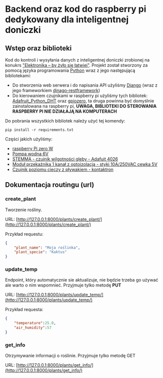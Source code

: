 # Backend oraz kod do raspberry pi dedykowany dla inteligentnej doniczki

## Wstęp oraz biblioteki

Kod do kontroli i wysyłania danych z inteligentnej doniczki zrobionej na konukrs ["Elektronika – by żyło się łatwiej"](https://konkurs.aei.polsl.pl/). Projekt został stworzony za pomocą
języka programowania [Python](https://www.python.org/) wraz z jego następującą bibliotekami: 

 - Do stworzenia web serwera i do napisania API użyliśmy [Django](https://docs.djangoproject.com/en/5.0/) (wraz z jego frameworkiem [djnago-restframework](https://www.django-rest-framework.org/))
 - Do kierowaniem czujnikami w raspberry pi użyliśmy tych bibliotek: [Adafruit_Python_DHT](https://pypi.org/project/Adafruit_Python_DHT/) oraz [gpiozero](https://gpiozero.readthedocs.io/en/stable/), ta druga powinna być domyślnie zainstalowana na raspberry pi, **UWAGA, BIBLIOTEKI DO STEROWANIA RASPBERRY PI NIE DZIAŁAJĄ NA KOMPUTERACH**

 Do pobrania wszystkich bibliotek należy użyć tej komendy:

 ```shell
 pip install -r requirements.txt
 ```

Części jakich użyliśmy:

 - [raspberry Pi zero W](https://botland.com.pl/moduly-i-zestawy-raspberry-pi-zero/20347-raspberry-pi-zero-2-w-512mb-ram-wifi-bt-42-5904422380700.html)
 - [Pompa wodna 6V](https://botland.com.pl/pompy/14164-pompa-wodna-6v-5904422342401.html)
 - [STEMMA - czujnik wilgotności gleby - Adafuit 4026](https://botland.com.pl/czujniki-wilgotnosci/14431-stemma-czujnik-wilgotnosci-gleby-adafuit-4026-5904422307301.html)
 - [Moduł przekaźnika 1 kanał z optoizolacją - styki 10A/250VAC cewka 5V](https://botland.com.pl/przekazniki-przekazniki-arduino/1997-modul-przekaznika-1-kanal-z-optoizolacja-styki-10a-250vac-cewka-5v-5904422359096.html)
 - [Czujnik poziomu cieczy z pływakiem - kontaktron](https://botland.com.pl/czujniki-poziomu-cieczy/7244-czujnik-poziomu-cieczy-z-plywakiem-kontaktron-5904422310035.html)

## Dokumentacja routingu (url)

### create_plant
Tworzenie rośliny.

URL:
[http://127.0.0.1:8000/plants/create_plant/](http://127.0.0.1:8000/plants/create_plant/)

Przykład requestu:

```json
{
    "plant_name": "Moja roślinka",
    "plant_specie": "Kaktus"
}

```

### update_temp

Endpoint, który automatycznie sie aktualizuje, nie będzie trzeba go używać ale warto o nim wspomnieć.
Przyjmuje tylko metodę **PUT**

URL:
[http://127.0.0.1:8000/plants/update_temp/](http://127.0.0.1:8000/plants/update_temp/)

Przykład requesta:

```json
{
    "temperature":25.0,
    "air_humidity":57
}
```

### get_info

Otrzymywanie informacji o roślinie.
Przyjmuje tylko metodę GET

URL:
[http://127.0.0.1:8000/plants/get_info/](http://127.0.0.1:8000/plants/get_info/)